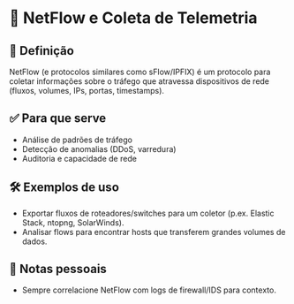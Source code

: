 # 🔁 NetFlow e Coleta de Telemetria

## 📌 Definição
NetFlow (e protocolos similares como sFlow/IPFIX) é um protocolo para coletar informações sobre o tráfego que atravessa dispositivos de rede (fluxos, volumes, IPs, portas, timestamps).

## ✅ Para que serve
- Análise de padrões de tráfego
- Detecção de anomalias (DDoS, varredura)
- Auditoria e capacidade de rede

## 🛠️ Exemplos de uso
- Exportar fluxos de roteadores/switches para um coletor (p.ex. Elastic Stack, ntopng, SolarWinds).
- Analisar flows para encontrar hosts que transferem grandes volumes de dados.

## 📝 Notas pessoais
- Sempre correlacione NetFlow com logs de firewall/IDS para contexto.
